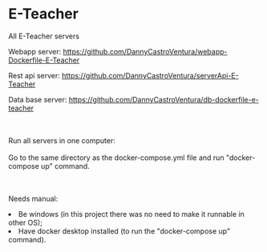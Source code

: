 # E-Teacher

All E-Teacher servers

Webapp server:
https://github.com/DannyCastroVentura/webapp-Dockerfile-E-Teacher

Rest api server:
https://github.com/DannyCastroVentura/serverApi-E-Teacher

Data base server:
https://github.com/DannyCastroVentura/db-dockerfile-e-teacher

<br><br>
Run all servers in one computer:
<br><br>
Go to the same directory as the docker-compose.yml file and run "docker-compose up" command.

<br><br>
Needs manual:
<lu>
  <li>Be windows (in this project there was no need to make it runnable in other OS); </li>
  <li>Have docker desktop installed (to run the "docker-compose up" command). </li>
</lu>
